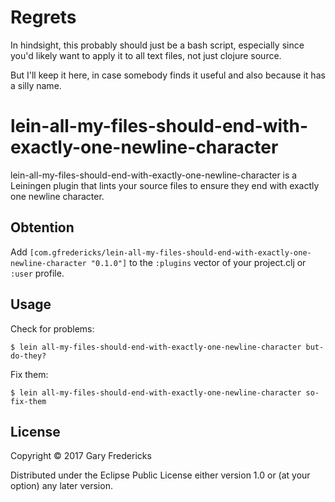 # Regrets

In hindsight, this probably should just be a bash script, especially since
you'd likely want to apply it to all text files, not just clojure source.

But I'll keep it here, in case somebody finds it useful and also because
it has a silly name.

# lein-all-my-files-should-end-with-exactly-one-newline-character

lein-all-my-files-should-end-with-exactly-one-newline-character is a
Leiningen plugin that lints your source files to ensure they end with
exactly one newline character.

## Obtention

Add `[com.gfredericks/lein-all-my-files-should-end-with-exactly-one-newline-character "0.1.0"]`
to the `:plugins` vector of your project.clj or `:user` profile.

## Usage

Check for problems:

    $ lein all-my-files-should-end-with-exactly-one-newline-character but-do-they?

Fix them:

    $ lein all-my-files-should-end-with-exactly-one-newline-character so-fix-them

## License

Copyright © 2017 Gary Fredericks

Distributed under the Eclipse Public License either version 1.0 or (at
your option) any later version.
